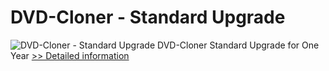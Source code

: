 # DVD-Cloner - Standard Upgrade
![DVD-Cloner - Standard Upgrade](https://mycommerce.akamaized.net/api/pimages/P300863414/BIG/300863414.JPG)
DVD-Cloner Standard Upgrade for One Year
[>> Detailed information](https://secure.shareit.com/shareit/product.html?productid=300863414&affiliateid=200057808)